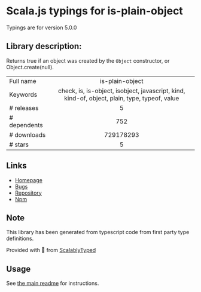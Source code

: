 
# Scala.js typings for is-plain-object

Typings are for version 5.0.0

## Library description:
Returns true if an object was created by the `Object` constructor, or Object.create(null).

|                    |                 |
| ------------------ | :-------------: |
| Full name          | is-plain-object |
| Keywords           | check, is, is-object, isobject, javascript, kind, kind-of, object, plain, type, typeof, value |
| # releases         | 5 |
| # dependents       | 752 |
| # downloads        | 729178293 |
| # stars            | 5 |

## Links
- [Homepage](https://github.com/jonschlinkert/is-plain-object)
- [Bugs](https://github.com/jonschlinkert/is-plain-object/issues)
- [Repository](https://github.com/jonschlinkert/is-plain-object)
- [Npm](https://www.npmjs.com/package/is-plain-object)
    


## Note
This library has been generated from typescript code from first party type definitions.

Provided with :purple_heart: from [ScalablyTyped](https://github.com/oyvindberg/ScalablyTyped)

## Usage
See [the main readme](../../readme.md) for instructions.


